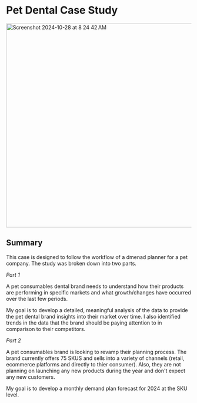 # Pet Dental Case Study

<img width="553" alt="Screenshot 2024-10-28 at 8 24 42 AM" src="https://github.com/user-attachments/assets/30029af6-d628-4286-8b28-4afcd3a38259">

## Summary

This case is designed to follow the workflow of a dmenad planner for a pet company. The study was broken down into two parts. 

*Part 1*

A pet consumables dental brand needs to understand how their products are performing in specific markets and what growth/changes have occurred over the last few periods.

My goal is to develop a detailed, meaningful analysis of the data to provide the pet dental brand insights into their market over time.
I also identified trends in the data that the brand should be paying attention to in comparison to their competitors.

*Part 2*

A pet consumables brand is looking to revamp their planning process. The brand currently offers 75 SKUS and sells into a variety of channels (retail, ecommerce platforms and directly to thier consumer). Also, they are not planning on launching any new products during the year and don't expect any new customers. 

My goal is to develop a monthly demand plan forecast for 2024 at the SKU level.

